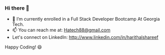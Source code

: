 ### Hi there 👋
- 🌱 I’m currently enrolled in a Full Stack Developer Bootcamp At Georgia Tech.
- 📫 You can reach me at: Hatech88@gmail.com
- Let's connect on LinkedIn: http://www.linkedin.com/in/harithalshareef

Happy Coding! 😄
<!--
**Hatech88/Hatech88** is a ✨ _special_ ✨ repository because its `README.md` (this file) appears on your GitHub profile.

Here are some ideas to get you started:

- 🔭 I’m currently working on ...
- 🌱 I’m currently learning ...
- 👯 I’m looking to collaborate on ...
- 🤔 I’m looking for help with ...
- 💬 Ask me about ...
- 📫 How to reach me: ...
- 😄 Pronouns: ...
- ⚡ Fun fact: ...
-->
